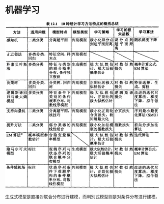 # 机器学习

![](../../.gitbook/assets/timline-jie-tu-20181123090530.png)

 生成式模型是直接对联合分布进行建模，而判别式模型则是对条件分布进行建模。

